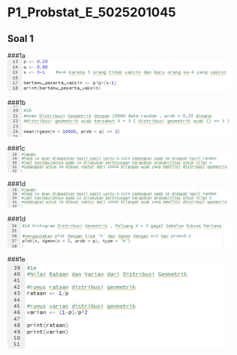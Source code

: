 # P1_Probstat_E_5025201045

## Soal 1

###1a
![alt text](https://github.com/mlintang20/P1_Probstat_E_5025201045/blob/master/images/ss_1a.png?raw=true)

###1b
![alt text](https://github.com/mlintang20/P1_Probstat_E_5025201045/blob/master/images/ss_1b.png?raw=true)

###1c
![alt text](https://github.com/mlintang20/P1_Probstat_E_5025201045/blob/master/images/ss_1c.png?raw=true)

###1d
![alt text](https://github.com/mlintang20/P1_Probstat_E_5025201045/blob/master/images/ss_1c.png?raw=true)

###1d
![alt text](https://github.com/mlintang20/P1_Probstat_E_5025201045/blob/master/images/ss_1d.png?raw=true)

###1e
![alt text](https://github.com/mlintang20/P1_Probstat_E_5025201045/blob/master/images/ss_1e.png?raw=true)
